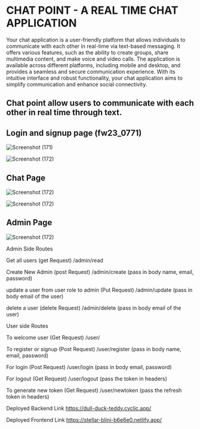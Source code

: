 <h1>CHAT POINT - A REAL TIME CHAT APPLICATION</h1>

Your chat application is a user-friendly platform that allows individuals to communicate with each other in real-time via text-based messaging. It offers various features, such as the ability to create groups, share multimedia content, and make voice and video calls. The application is available across different platforms, including mobile and desktop, and provides a seamless and secure communication experience. With its intuitive interface and robust functionality, your chat application aims to simplify communication and enhance social connectivity.

<h2>Chat point allow users to communicate with each other in real time through text.<h2>

<h2>Login and signup page (fw23_0771)</h2>

![Screenshot (171)](https://user-images.githubusercontent.com/115460277/228595398-e6cd1d59-b4f7-48d1-8043-73b35de01282.png)

![Screenshot (172)](https://user-images.githubusercontent.com/115460277/228595466-af683247-76be-4c7e-8823-07b1f3719fcf.png)

<h2>Chat Page</h2>

![Screenshot (172)](https://github.com/AakashGaurab/responsible-stomach-8778/blob/main/Chat.png)

![Screenshot (172)](https://github.com/AakashGaurab/responsible-stomach-8778/blob/main/Entry.png)


<h2>Admin Page</h2>

![Screenshot (172)](https://github.com/AakashGaurab/responsible-stomach-8778/blob/main/Admin.png)

Admin Side Routes

Get all users (get Request)
/admin/read

Create New Admin (post Request)
/admin/create (pass in body name, email, password)

update a user from user role to admin (Put Request)
/admin/update (pass in body email of the user)

delete a user (delete Request)
/admin/delete (pass in body email of the user)

User side Routes

To welcome user (Get Request)
/user/

To register or signup (Post Request)
/user/register (pass in body name, email, password)

For login (Post Request)
/user/login (pass in body email, password)

For logout (Get Request)
/user/logout (pass the token in headers)

To generate new token (Get Request)
/user/newtoken (pass the refresh token in headers)


Deployed Backend Link    https://dull-duck-teddy.cyclic.app/


Deployed Frontend Link https://stellar-blini-b6e6e0.netlify.app/



